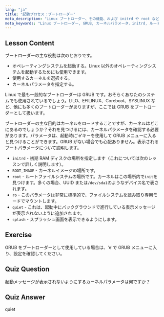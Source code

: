 ```yaml
---
lang: "ja"
title: "起動プロセス：ブートローダー"
meta_description: "Linux ブートローダー、その機能、および initrd や root などの一般的なカーネルパラメータについて学びます。GRUB を理解し、Linux の起動プロセスを最適化します。"
meta_keywords: "Linux ブートローダー, GRUB, カーネルパラメータ，initrd, ルートファイルシステム，Linux 起動プロセス，Linux チュートリアル，初心者 Linux"
---
```


## Lesson Content

ブートローダーの主な役割は次のとおりです。

- オペレーティングシステムを起動する。Linux 以外のオペレーティングシステムを起動するためにも使用できます。
- 使用するカーネルを選択する。
- カーネルパラメータを指定する。

Linux で最も一般的なブートローダーは GRUB です。おそらくあなたのシステムでも使用されているでしょう。LILO、EFILINUX、Coreboot、SYSLINUX など、他にも多くのブートローダーがありますが、ここでは GRUB をブートローダーとして扱います。

ブートローダーの主な目的はカーネルをロードすることですが、カーネルはどこにあるのでしょうか？それを見つけるには、カーネルパラメータを確認する必要があります。パラメータは、起動時に'e'キーを使用して GRUB メニューに入ると見つけることができます。GRUB がない場合でも心配ありません。表示されるブートパラメータについて説明します。

- `initrd` - 初期 RAM ディスクの場所を指定します（これについては次のレッスンで詳しく説明します）。
- `BOOT_IMAGE` - カーネルイメージの場所です。
- `root` - ルートファイルシステムの場所です。カーネルはこの場所内で`init`を見つけます。多くの場合、UUID または`/dev/sda1`のようなデバイス名で表されます。
- `ro` - このパラメータは非常に標準的で、ファイルシステムを読み取り専用モードでマウントします。
- `quiet` - これは、起動中にバックグラウンドで進行している表示メッセージが表示されないように追加されます。
- `splash` - スプラッシュ画面を表示できるようにします。

## Exercise

GRUB をブートローダーとして使用している場合は、'e'で GRUB メニューに入り、設定を確認してください。

## Quiz Question

起動メッセージが表示されないようにするカーネルパラメータは何ですか？

## Quiz Answer

quiet
